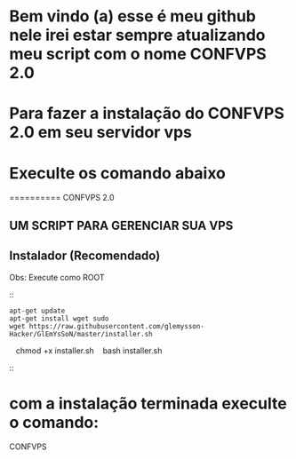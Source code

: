 # Bem vindo (a) esse é meu github nele irei estar sempre atualizando meu script com o nome CONFVPS 2.0 
# Para fazer a instalação do CONFVPS 2.0 em seu servidor vps
# Execulte os comando abaixo


==========
CONFVPS 2.0

UM SCRIPT PARA GERENCIAR SUA VPS
---------

Instalador (Recomendado)
------------------------

Obs: Execute como ROOT

::

    apt-get update
    apt-get install wget sudo
    wget https://raw.githubusercontent.com/glemysson-Hacker/GlEmYsSoN/master/installer.sh
    chmod +x installer.sh
    bash installer.sh


::
# com a instalação terminada execulte o comando:

CONFVPS
